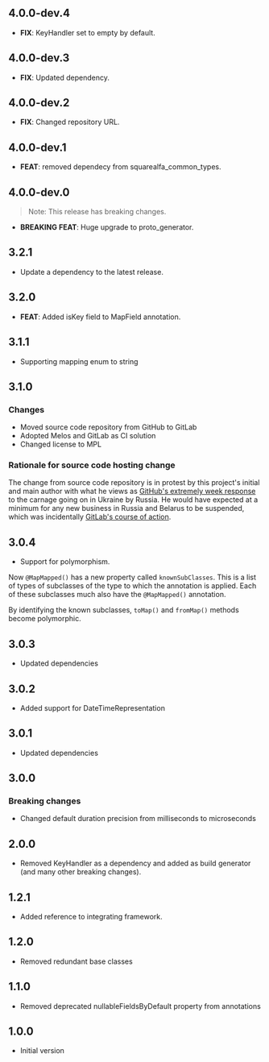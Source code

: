 ## 4.0.0-dev.4

 - **FIX**: KeyHandler set to empty by default.

## 4.0.0-dev.3

 - **FIX**: Updated dependency.

## 4.0.0-dev.2

 - **FIX**: Changed repository URL.

## 4.0.0-dev.1

 - **FEAT**: removed dependecy from squarealfa_common_types.

## 4.0.0-dev.0

> Note: This release has breaking changes.

 - **BREAKING** **FEAT**: Huge upgrade to proto_generator.

## 3.2.1

 - Update a dependency to the latest release.

## 3.2.0

 - **FEAT**: Added isKey field to MapField annotation.

## 3.1.1
 - Supporting mapping enum to string

## 3.1.0

### Changes
- Moved source code repository from GitHub to GitLab
- Adopted Melos and GitLab as CI solution
- Changed license to MPL

### Rationale for source code hosting change

The change from source code repository is in protest by this project's initial and main author with what he views as [GitHub's extremely week response](https://github.blog/2022-03-02-our-response-to-the-war-in-ukraine/) to the carnage going on in Ukraine by Russia. He would have expected at a minimum for any new business in Russia and Belarus to be suspended, which was incidentally [GitLab's course of action](https://about.gitlab.com/blog/2022/03/11/gitlab-actions-to-date-regarding-russian-invasion-of-ukraine/#suspending-new-business-in-russia-and-belarus).

## 3.0.4

- Support for polymorphism.

Now ```@MapMapped()``` has a new property called ```knownSubClasses```. This is a list of types of subclasses of the type to which the annotation
is applied. Each of these subclasses much also have the ```@MapMapped()``` annotation.

By identifying the known subclasses, ```toMap()``` and ```fromMap()``` methods become polymorphic.

## 3.0.3

- Updated dependencies

## 3.0.2

- Added support for DateTimeRepresentation

## 3.0.1

- Updated dependencies

## 3.0.0

### Breaking changes
- Changed default duration precision from milliseconds to microseconds


## 2.0.0

- Removed KeyHandler as a dependency and added as build generator (and many other breaking changes).


## 1.2.1

- Added reference to integrating framework.

## 1.2.0

- Removed redundant base classes


## 1.1.0

- Removed deprecated nullableFieldsByDefault property from annotations

## 1.0.0

- Initial version

